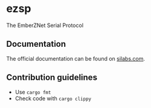 # ezsp

The EmberZNet Serial Protocol

## Documentation

The official documentation can be found
on [silabs.com](https://www.silabs.com/documents/public/user-guides/ug100-ezsp-reference-guide.pdf).

## Contribution guidelines

* Use `cargo fmt`
* Check code with `cargo clippy`